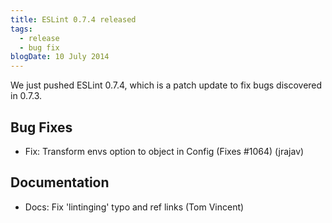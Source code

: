 ```yaml
---
title: ESLint 0.7.4 released
tags:
  - release
  - bug fix
blogDate: 10 July 2014
---
```


We just pushed ESLint 0.7.4, which is a patch update to fix bugs discovered in 0.7.3.

## Bug Fixes

* Fix: Transform envs option to object in Config (Fixes #1064) (jrajav)

## Documentation

* Docs: Fix 'lintinging' typo and ref links (Tom Vincent)
